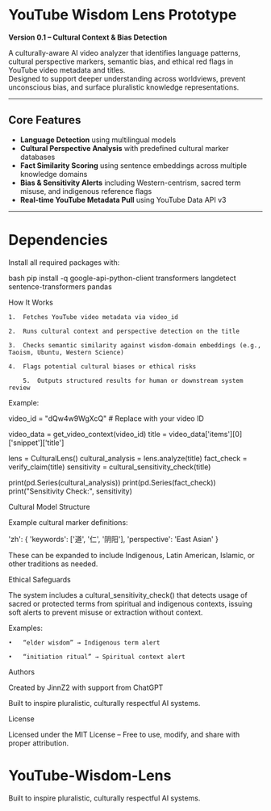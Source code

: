 #  YouTube Wisdom Lens Prototype

**Version 0.1 – Cultural Context & Bias Detection**

A culturally-aware AI video analyzer that identifies language patterns, cultural perspective markers, semantic bias, and ethical red flags in YouTube video metadata and titles.  
Designed to support deeper understanding across worldviews, prevent unconscious bias, and surface pluralistic knowledge representations.

---

##  Core Features

- **Language Detection** using multilingual models
- **Cultural Perspective Analysis** with predefined cultural marker databases
- **Fact Similarity Scoring** using sentence embeddings across multiple knowledge domains
- **Bias & Sensitivity Alerts** including Western-centrism, sacred term misuse, and indigenous reference flags
- **Real-time YouTube Metadata Pull** using YouTube Data API v3

---

# Dependencies

Install all required packages with:


bash
pip install -q google-api-python-client transformers langdetect sentence-transformers pandas




How It Works


	1.	Fetches YouTube video metadata via video_id
 
	2.	Runs cultural context and perspective detection on the title
 
	3.	Checks semantic similarity against wisdom-domain embeddings (e.g., Taoism, Ubuntu, Western Science)
 
	4.	Flags potential cultural biases or ethical risks
	
        5.	Outputs structured results for human or downstream system review



Example:

video_id = "dQw4w9WgXcQ"  # Replace with your video ID


video_data = get_video_context(video_id)
title = video_data['items'][0]['snippet']['title']


lens = CulturalLens()
cultural_analysis = lens.analyze(title)
fact_check = verify_claim(title)
sensitivity = cultural_sensitivity_check(title)


print(pd.Series(cultural_analysis))
print(pd.Series(fact_check))
print("Sensitivity Check:", sensitivity)



Cultural Model Structure


Example cultural marker definitions:


'zh': {
  'keywords': ['道', '仁', '阴阳'],
  'perspective': 'East Asian'
}


These can be expanded to include Indigenous, Latin American, Islamic, or other traditions as needed.



Ethical Safeguards


The system includes a cultural_sensitivity_check() that detects usage of sacred or protected terms from spiritual and indigenous contexts, issuing soft alerts to prevent misuse or extraction without context.



Examples:

	•	“elder wisdom” → Indigenous term alert
 
	•	“initiation ritual” → Spiritual context alert
 


Authors


Created by JinnZ2 with support from ChatGPT

Built to inspire pluralistic, culturally respectful AI systems.




 License
 

Licensed under the MIT License – Free to use, modify, and share with proper attribution.


# YouTube-Wisdom-Lens


Built to inspire pluralistic, culturally respectful AI systems.
